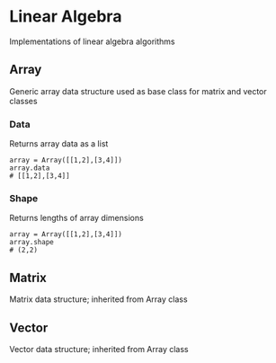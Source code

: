 # Linear Algebra

Implementations of linear algebra algorithms

## Array

Generic array data structure used as base class for matrix and vector classes

### Data
Returns array data as a list
```
array = Array([[1,2],[3,4]])
array.data
# [[1,2],[3,4]]
```

### Shape
Returns lengths of array dimensions
```
array = Array([[1,2],[3,4]])
array.shape
# (2,2)
```

## Matrix

Matrix data structure; inherited from Array class

## Vector

Vector data structure; inherited from Array class
